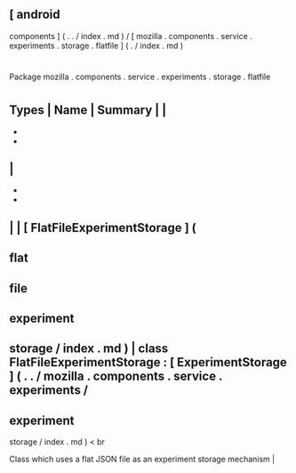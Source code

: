 [
android
-
components
]
(
.
.
/
index
.
md
)
/
[
mozilla
.
components
.
service
.
experiments
.
storage
.
flatfile
]
(
.
/
index
.
md
)
#
#
Package
mozilla
.
components
.
service
.
experiments
.
storage
.
flatfile
#
#
#
Types
|
Name
|
Summary
|
|
-
-
-
|
-
-
-
|
|
[
FlatFileExperimentStorage
]
(
-
flat
-
file
-
experiment
-
storage
/
index
.
md
)
|
class
FlatFileExperimentStorage
:
[
ExperimentStorage
]
(
.
.
/
mozilla
.
components
.
service
.
experiments
/
-
experiment
-
storage
/
index
.
md
)
<
br
>
Class
which
uses
a
flat
JSON
file
as
an
experiment
storage
mechanism
|
